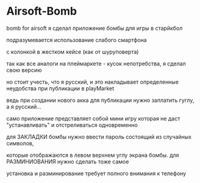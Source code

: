 # Airsoft-Bomb
 bomb for airsoft
я сделал приложение бомбы для игры в старйкбол

подразумевается использование слабого смартфона 

с колонкой в жестком кейсе (как от шуруповерта)

так как все аналоги на плеймаркете - кусок непотребства, я сделал свою версию

но стоит учесть, что я русский, и это накладывает определенные неудобства при публикации в playMarket

ведь при создании нового акка для публикации нужно заплатить гуглу, а я русский...


само приложение представляет собой мини игру которая не даст "устанавливать" и отстреливаться одновременно

для ЗАКЛАДКИ бомбы нужно ввести пароль состоящий из случайных символов, 

которые отображаются в левом верхнем углу экрана бомбы. для РАЗМИНИОВАНИЯ нужно сделать тоже самое



установка и разминирование требует полного внимания к телефону

